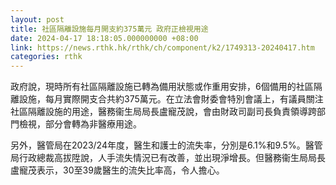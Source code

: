 ```yaml
---
layout: post
title: 社區隔離設施每月開支約375萬元 政府正檢視用途
date: 2024-04-17 18:18:05.000000000 +08:00
link: https://news.rthk.hk/rthk/ch/component/k2/1749313-20240417.htm
categories: rthk
---
```


政府說，現時所有社區隔離設施已轉為備用狀態或作重用安排，6個備用的社區隔離設施，每月實際開支合共約375萬元。在立法會財委會特別會議上，有議員關注社區隔離設施的用途，醫務衞生局局長盧寵茂說，會由財政司副司長負責領導跨部門檢視，部分會轉為非醫療用途。

另外，醫管局在2023/24年度，醫生和護士的流失率，分別是6.1%和9.5%。醫管局行政總裁高拔陞說，人手流失情況已有改善，並出現淨增長。但醫務衞生局局長盧寵茂表示，30至39歲醫生的流失比率高，令人擔心。
